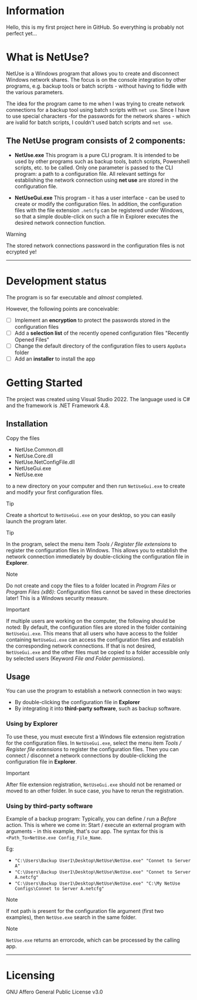 # Information
Hello, this is my first project here in GitHub. So everything is probably not perfect yet...

# What is NetUse?
NetUse is a Windows program that allows you to create and disconnect Windows network shares. The focus is on the console integration by other programs, e.g. backup tools or batch scripts - without having to fiddle with the various parameters.

The idea for the program came to me when I was trying to create network connections for a backup tool using batch scripts with `net use`.
Since I have to use special characters -for the passwords for the network shares - which are ivalid for batch scripts, I couldn't used batch scripts and `net use`.

## The NetUse program consists of 2 components:

* **NetUse.exe** This program is a pure CLI program. It is intended to be used by other programs such as backup tools, batch scripts, Powershell scripts, etc. to be called. Only one parameter is passed to the CLI program: a path to a configuration file. All relevant settings for establishing the network connection using **net use** are stored in the configuration file.

* **NetUseGui.exe** This program - it has a user interface - can be used to create or modify the configuration files. 
In addition, the configuration files with the file extension `.netcfg` can be registered under Windows, so that a simple double-click on such a file in Explorer executes the desired network connection function.

> [!WARNING]
> The stored network connections password in the configuration files is not ecrypted ye!

---

# Development status
The program is so far executable and _almost_ completed.

However, the following points are conceivable:
- [ ] Implement an **encryption** to protect the passwords stored in the configuration files
- [ ] Add a **selection list** of the recently opened configuration files "Recently Opened Files"
- [ ] Change the default directory of the configuration files to users `AppData` folder
- [ ] Add an **installer** to install the app

# Getting Started
The project was created using Visual Studio 2022. The language used is C# and the framework is .NET Framework 4.8.

## Installation

Copy the files
- NetUse.Common.dll
- NetUse.Core.dll
- NetUse.NetConfigFile.dll
- NetUseGui.exe
- NetUse.exe

to a new directory on your computer and then run `NetUseGui.exe` to create and modify your first configuration files.

> [!TIP]
> Create a shortcut to `NetUseGui.exe` on your desktop, so you can easily launch the program later.

> [!TIP]
> In the program, select the menu item *Tools / Register file extensions* to register the configuration files in Windows. This allows you to establish the network connection immediately by double-clicking the configuration file in **Explorer**.

> [!Note]
> Do not create and copy the files to a folder located in *Program Files* or *Program Files (x86)*: Configuration files cannot be saved in these directories later! This is a Windows security measure.

> [!IMPORTANT]
> If multiple users are working on the computer, the following should be noted: By default, the configuration files are stored in the folder containing `NetUseGui.exe`. This means that all users who have access to the folder containing `NetUseGui.exe` can access the configuration files and establish the corresponding network connections.
If that is not desired, `NetUseGui.exe` and the other files must be copied to a folder accessible only by selected users (Keyword *File and Folder permissions*).

## Usage

You can use the program to establish a network connection in two ways:
* By double-clicking the configuration file in **Explorer**
* By integrating it into **third-party software**, such as backup software.

### Using by **Explorer**
To use these, you must execute first a Windows file extension registration for the configuration files. In `NetUseGui.exe`, select the menu item *Tools / Register file extensions* to register the configuration files.
Then you can connect / disconnet a network connections by double-clicking the configuration file in **Explorer**.

> [!IMPORTANT]
> After file extension registration, `NetUseGui.exe` should not be renamed or moved to an other folder. In suce case, you have to rerun the registration.

### Using by **third-party software**
Example of a backup program: Typically, you can define / run a *Before* action. This is where we come in: Start / execute an external program with arguments - in this example, that's our app. The syntax for this is `<Path_To>NetUse.exe Config_File_Name`.

Eg:
- `"C:\Users\Backup User1\Desktop\NetUse\NetUse.exe" "Connet to Server A"`
- `"C:\Users\Backup User1\Desktop\NetUse\NetUse.exe" "Connet to Server A.netcfg"`
- `"C:\Users\Backup User1\Desktop\NetUse\NetUse.exe" "C:\My NetUse Configs\Connet to Server A.netcfg"`

> [!Note]
> If not path is present for the configuration file argument (first two examples), then `NetUse.exe` search in the same folder.

> [!NOTE]
> `NetUse.exe` returns an errorcode, which can be processed by the calling app.
  
---

# Licensing
GNU Affero General Public License v3.0
